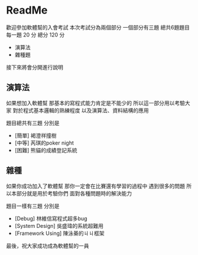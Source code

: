 # ReadMe

歡迎參加軟體幫的入會考試
本次考試分為兩個部分
一個部分有三題
總共6題題目
每一題 20 分
總分 120 分

- 演算法
- 雜種題

接下來將會分開進行說明

## 演算法
如果想加入軟體幫
那基本的寫程式能力肯定是不能少的
所以這一部分用以考驗大家
對於程式基本邏輯的熟練程度
以及演算法、資料結構的應用

題目總共有三題
分別是
- [簡單] 褐澄祥撞樹
- [中等] 芮琪的poker night
- [困難] 熊貓的成績登記系統

## 雜種
如果你成功加入了軟體幫
那你一定會在比賽還有學習的過程中
遇到很多的問題
所以本部分就是用於考驗你們
面對各種問題時的解決能力

題目一樣有三題
分別是
- [Debug] 林維信寫程式超多bug
- [System Design] 吳盛瑋的系統超難用
- [Framework Using] 陳泳綦的ㄐㄐ框架


最後，祝大家成功成為軟體幫的一員

